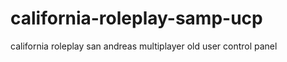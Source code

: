﻿# california-roleplay-samp-ucp
 california roleplay san andreas multiplayer
 old user control panel
